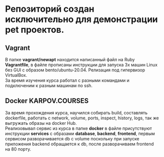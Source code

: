 # Репозиторий создан исключительно для демонстрации pet проектов.

## Vagrant
В папке **vagrant/newapt** находится написанный файл на Ruby **Vagrantfile**, в файле прописаны инструкции для запуска 3х машин Linux без GUI c образом bento/ubuntu-20.04. Релизация под гипервизор VirtualBox.<br/>
За время изучения курса работал с разными командами и подключеним к разным машинам по ssh.


## Docker KARPOV.COURSES
За время прохождения курса, научился собирать build, составлять dockerfile, работать с network, volume, ports, inspect, history, logs, так же выгружать образы на docker Hub.<br/>
Реализовывал сервис из курса в папке **docker** в файле присутствуют инструкции **services** с образами **database**, **backend**, **frontend**, первым сервисом разворачивается db c volume поскольку при запуске приложения backend обращается к db, после разворачиваем frontend на 80 порту.



